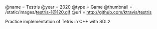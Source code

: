 @name = Testris
@year = 2020
@type = Game
@thumbnail = /static/images/testris-1@120.gif
@url = http://github.com/ktravis/testris

Practice implementation of Tetris in C++ with SDL2
